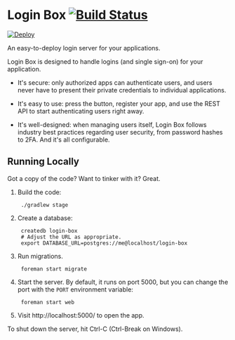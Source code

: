 # Login Box [![Build Status](https://circleci.com/gh/login-box/login-box.svg)](https://circleci.com/gh/login-box/login-box)

[![Deploy](https://www.herokucdn.com/deploy/button.png)](https://heroku.com/deploy)

An easy-to-deploy login server for your applications.

Login Box is designed to handle logins (and single sign-on) for your application.

* It's secure: only authorized apps can authenticate users, and users never have to present their private credentials to individual applications.

* It's easy to use: press the button, register your app, and use the REST API to start authenticating users right away.

* It's well-designed: when managing users itself, Login Box follows industry best practices regarding user security, from password hashes to 2FA. And it's all configurable.

## Running Locally

Got a copy of the code? Want to tinker with it? Great.

1. Build the code:

        ./gradlew stage

2. Create a database:

        createdb login-box
        # Adjust the URL as appropriate.
        export DATABASE_URL=postgres://me@localhost/login-box

3. Run migrations.

        foreman start migrate

3. Start the server. By default, it runs on port 5000, but you can change the port with the `PORT` environment variable:

        foreman start web

4. Visit http://localhost:5000/ to open the app.

To shut down the server, hit Ctrl-C (Ctrl-Break on Windows).

